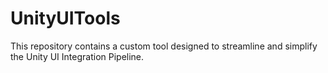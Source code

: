 # UnityUITools

This repository contains a custom tool designed to streamline and simplify the Unity UI Integration Pipeline.
